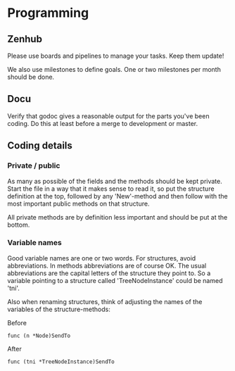 # Programming

## Zenhub

Please use boards and pipelines to manage your tasks. Keep them update!

We also use milestones to define goals. One or two milestones per month should
be done.

## Docu

Verify that godoc gives a reasonable output for the parts you've been coding. Do
this at least before a merge to development or master.

## Coding details

### Private / public

As many as possible of the fields and the methods should be kept private.
Start the file in a way that it makes sense to read it, so put the structure
definition at the top, followed by any 'New'-method and then follow with
the most important public methods on that structure.

All private methods are by definition less important and should be put at
the bottom.

### Variable names

Good variable names are one or two words. For structures, avoid
abbreviations. In methods abbreviations are of course OK. The
usual abbreviations are the capital letters of the structure
they point to. So a variable pointing to a structure called 
'TreeNodeInstance' could be named 'tni'.

Also when renaming structures, think of adjusting the names of the variables
of the structure-methods:

Before
```
func (n *Node)SendTo
```

After

```
func (tni *TreeNodeInstance)SendTo
```
